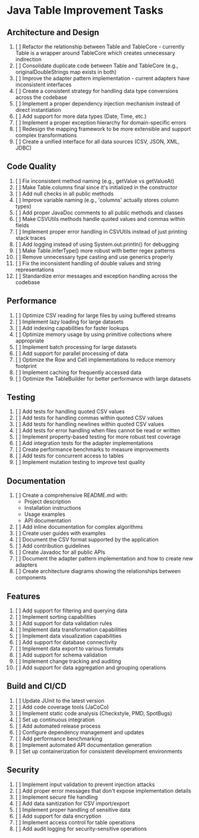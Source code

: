 
# Java Table Improvement Tasks

## Architecture and Design
1. [ ] Refactor the relationship between Table and TableCore - currently Table is a wrapper around TableCore which creates unnecessary indirection
2. [ ] Consolidate duplicate code between Table and TableCore (e.g., originalDoubleStrings map exists in both)
3. [ ] Improve the adapter pattern implementation - current adapters have inconsistent interfaces
4. [ ] Create a consistent strategy for handling data type conversions across the codebase
5. [ ] Implement a proper dependency injection mechanism instead of direct instantiation
6. [ ] Add support for more data types (Date, Time, etc.)
7. [ ] Implement a proper exception hierarchy for domain-specific errors
8. [ ] Redesign the mapping framework to be more extensible and support complex transformations
9. [ ] Create a unified interface for all data sources (CSV, JSON, XML, JDBC)

## Code Quality
1. [ ] Fix inconsistent method naming (e.g., getValue vs getValueAt)
2. [ ] Make Table.columns final since it's initialized in the constructor
3. [ ] Add null checks in all public methods
4. [ ] Improve variable naming (e.g., 'columns' actually stores column types)
5. [ ] Add proper JavaDoc comments to all public methods and classes
6. [ ] Make CSVUtils methods handle quoted values and commas within fields
7. [ ] Implement proper error handling in CSVUtils instead of just printing stack traces
8. [ ] Add logging instead of using System.out.println() for debugging
9. [ ] Make Table.inferType() more robust with better regex patterns
10. [ ] Remove unnecessary type casting and use generics properly
11. [ ] Fix the inconsistent handling of double values and string representations
12. [ ] Standardize error messages and exception handling across the codebase

## Performance
1. [ ] Optimize CSV reading for large files by using buffered streams
2. [ ] Implement lazy loading for large datasets
3. [ ] Add indexing capabilities for faster lookups
4. [ ] Optimize memory usage by using primitive collections where appropriate
5. [ ] Implement batch processing for large datasets
6. [ ] Add support for parallel processing of data
7. [ ] Optimize the Row and Cell implementations to reduce memory footprint
8. [ ] Implement caching for frequently accessed data
9. [ ] Optimize the TableBuilder for better performance with large datasets

## Testing
1. [ ] Add tests for handling quoted CSV values
2. [ ] Add tests for handling commas within quoted CSV values
3. [ ] Add tests for handling newlines within quoted CSV values
4. [ ] Add tests for error handling when files cannot be read or written
5. [ ] Implement property-based testing for more robust test coverage
6. [ ] Add integration tests for the adapter implementations
7. [ ] Create performance benchmarks to measure improvements
8. [ ] Add tests for concurrent access to tables
9. [ ] Implement mutation testing to improve test quality

## Documentation
1. [ ] Create a comprehensive README.md with:
   - Project description
   - Installation instructions
   - Usage examples
   - API documentation
2. [ ] Add inline documentation for complex algorithms
3. [ ] Create user guides with examples
4. [ ] Document the CSV format supported by the application
5. [ ] Add contribution guidelines
6. [ ] Create Javadoc for all public APIs
7. [ ] Document the adapter pattern implementation and how to create new adapters
8. [ ] Create architecture diagrams showing the relationships between components

## Features
1. [ ] Add support for filtering and querying data
2. [ ] Implement sorting capabilities
3. [ ] Add support for data validation rules
4. [ ] Implement data transformation capabilities
5. [ ] Implement data visualization capabilities
6. [ ] Add support for database connectivity
7. [ ] Implement data export to various formats
8. [ ] Add support for schema validation
9. [ ] Implement change tracking and auditing
10. [ ] Add support for data aggregation and grouping operations

## Build and CI/CD
1. [ ] Update JUnit to the latest version
2. [ ] Add code coverage tools (JaCoCo)
3. [ ] Implement static code analysis (Checkstyle, PMD, SpotBugs)
4. [ ] Set up continuous integration
5. [ ] Add automated release process
6. [ ] Configure dependency management and updates
7. [ ] Add performance benchmarking
8. [ ] Implement automated API documentation generation
9. [ ] Set up containerization for consistent development environments

## Security
1. [ ] Implement input validation to prevent injection attacks
2. [ ] Add proper error messages that don't expose implementation details
3. [ ] Implement secure file handling
4. [ ] Add data sanitization for CSV import/export
5. [ ] Implement proper handling of sensitive data
6. [ ] Add support for data encryption
7. [ ] Implement access control for table operations
8. [ ] Add audit logging for security-sensitive operations